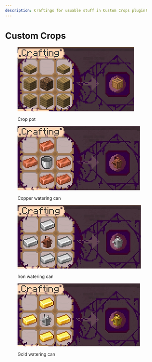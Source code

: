```yaml
---
description: Craftings for usuable stuff in Custom Crops plugin!
---
```


# Custom Crops

<figure><img src="../../.gitbook/assets/image.png" alt=""><figcaption><p>Crop pot</p></figcaption></figure>

<figure><img src="../../.gitbook/assets/javaw_P227pcRfyc.jpg" alt=""><figcaption><p>Copper watering can</p></figcaption></figure>

<figure><img src="../../.gitbook/assets/javaw_tp2bHbu9N4.jpg" alt=""><figcaption><p>Iron watering can</p></figcaption></figure>

<figure><img src="../../.gitbook/assets/javaw_IB5n5oOFjI.jpg" alt=""><figcaption><p>Gold watering can</p></figcaption></figure>

